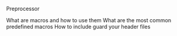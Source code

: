 Preprocessor

What are macros and how to use them
What are the most common predefined macros
How to include guard your header files
